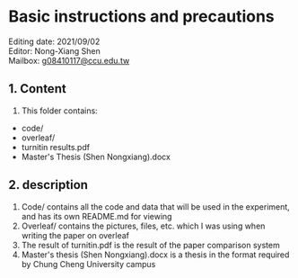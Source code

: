 # Basic instructions and precautions  

Editing date: 2021/09/02  
Editor: Nong-Xiang Shen  
Mailbox: g08410117@ccu.edu.tw  

## 1. Content

1. This folder contains:
- code/  
- overleaf/  
- turnitin results.pdf  
- Master's Thesis (Shen Nongxiang).docx  

## 2. description

1. Code/ contains all the code and data that will be used in the experiment, and has its own README.md for viewing
2. Overleaf/ contains the pictures, files, etc. which I was using when writing the paper on overleaf
3. The result of turnitin.pdf is the result of the paper comparison system
4. Master's thesis (Shen Nongxiang).docx is a thesis in the format required by Chung Cheng University campus

